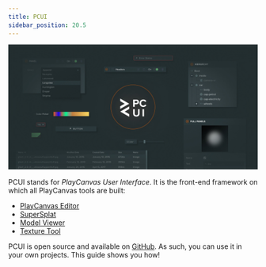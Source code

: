 ```yaml
---
title: PCUI
sidebar_position: 20.5
---
```


![PCUI splash](/img/user-manual/pcui/pcui-banner.jpg)

PCUI stands for _PlayCanvas User Interface_. It is the front-end framework on which all PlayCanvas tools are built:

* [PlayCanvas Editor](https://playcanvas.com/products/editor)
* [SuperSplat](https://superspl.at/editor)
* [Model Viewer](https://playcanvas.com/viewer)
* [Texture Tool](https://playcanvas.com/texture-tool)

PCUI is open source and available on [GitHub](https://github.com/playcanvas/pcui). As such, you can use it in your own projects. This guide shows you how!
